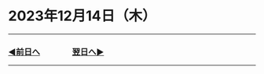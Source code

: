 # 2023年12月14日（木）

---

### [◀️前日へ](https://github.com/yuasys/chatty-journal/blob/main/2023/12/2023-12-13.md)&emsp;&emsp;&emsp;&emsp;[翌日へ▶️](https://github.com/yuasys/chatty-journal/blob/main/2023/12/2023-12-15.md)

---
